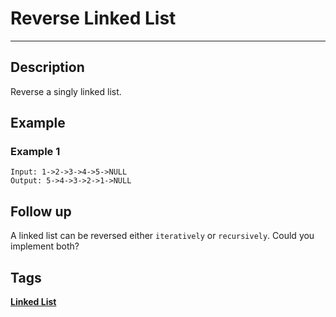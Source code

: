 # Reverse Linked List
-----
## Description
Reverse a singly linked list.

## Example
### Example 1
```
Input: 1->2->3->4->5->NULL
Output: 5->4->3->2->1->NULL
```

## Follow up
A linked list can be reversed either ```iteratively``` or ```recursively```. Could you implement both?

## Tags
**[Linked List](https://leetcode.com/tag/linked-list)**
